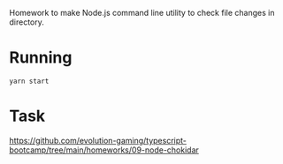 Homework to make Node.js command line utility to check file changes in directory.

# Running
`yarn start`

# Task
https://github.com/evolution-gaming/typescript-bootcamp/tree/main/homeworks/09-node-chokidar
